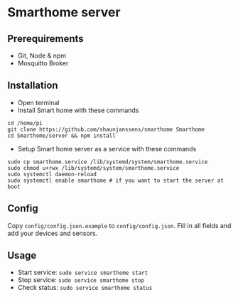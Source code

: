 # Smarthome server

## Prerequirements

* Git, Node & npm
* Mosquitto Broker

## Installation

* Open terminal
* Install Smart home with these commands

```
cd /home/pi
git clone https://github.com/shaunjanssens/smarthome Smarthome
cd Smarthome/server && npm install
```

* Setup Smart home server as a service with these commands

```
sudo cp smarthome.service /lib/systemd/system/smarthome.service
sudo chmod u+rwx /lib/systemd/system/smarthome.service
sudo systemctl daemon-reload
sudo systemctl enable smarthome # if you want to start the server at boot
```

## Config

Copy `config/config.json.example` to `config/config.json`. Fill in all fields
and add your devices and sensors.

## Usage

* Start service: `sudo service smarthome start`
* Stop service: `sudo service smarthome stop`
* Check status: `sudo service smarthome status`
